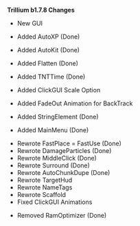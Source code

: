 **Trillium b1.7.8 Changes**
+ New GUI
+ Added AutoXP (Done)
+ Added AutoKit (Done)
+ Added Flatten (Done)
+ Added TNTTime (Done)
+ Added ClickGUI Scale Option
+ Added FadeOut Animation for BackTrack

+ Added StringElement (Done)
+ Added MainMenu (Done)

* Rewrote FastPlace = FastUse (Done)
* Rewrote DamageParticles (Done)
* Rewrote MiddleClick (Done)
* Rewrote Surround (Done)
* Rewrote AutoChunkDupe (Done)
* Rewrote TargetHud
* Rewrote NameTags
* Rewrote Scaffold
* Fixed ClickGUI Animations

- Removed RamOptimizer (Done)
